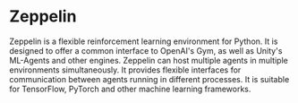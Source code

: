 # Zeppelin

Zeppelin is a flexible reinforcement learning environment for Python.
It is designed to offer a common interface to OpenAI's Gym, as well as Unity's ML-Agents and other engines.
Zeppelin can host multiple agents in multiple environments simultaneously.
It provides flexible interfaces for communication between agents running in different processes.
It is suitable for TensorFlow, PyTorch and other machine learning frameworks.
